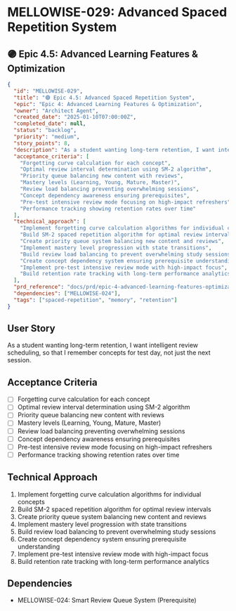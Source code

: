 # MELLOWISE-029: Advanced Spaced Repetition System

## 🟣 Epic 4.5: Advanced Learning Features & Optimization

```json
{
  "id": "MELLOWISE-029",
  "title": "🟣 Epic 4.5: Advanced Spaced Repetition System",
  "epic": "Epic 4: Advanced Learning Features & Optimization",
  "owner": "Architect Agent",
  "created_date": "2025-01-10T07:00:00Z",
  "completed_date": null,
  "status": "backlog",
  "priority": "medium",
  "story_points": 8,
  "description": "As a student wanting long-term retention, I want intelligent review scheduling, so that I remember concepts for test day, not just the next session.",
  "acceptance_criteria": [
    "Forgetting curve calculation for each concept",
    "Optimal review interval determination using SM-2 algorithm",
    "Priority queue balancing new content with reviews",
    "Mastery levels (Learning, Young, Mature, Master)",
    "Review load balancing preventing overwhelming sessions",
    "Concept dependency awareness ensuring prerequisites",
    "Pre-test intensive review mode focusing on high-impact refreshers",
    "Performance tracking showing retention rates over time"
  ],
  "technical_approach": [
    "Implement forgetting curve calculation algorithms for individual concepts",
    "Build SM-2 spaced repetition algorithm for optimal review intervals",
    "Create priority queue system balancing new content and reviews",
    "Implement mastery level progression with state transitions",
    "Build review load balancing to prevent overwhelming study sessions",
    "Create concept dependency system ensuring prerequisite understanding",
    "Implement pre-test intensive review mode with high-impact focus",
    "Build retention rate tracking with long-term performance analytics"
  ],
  "prd_reference": "docs/prd/epic-4-advanced-learning-features-optimization.md",
  "dependencies": ["MELLOWISE-024"],
  "tags": ["spaced-repetition", "memory", "retention"]
}
```

## User Story
As a student wanting long-term retention, I want intelligent review scheduling, so that I remember concepts for test day, not just the next session.

## Acceptance Criteria
- [ ] Forgetting curve calculation for each concept
- [ ] Optimal review interval determination using SM-2 algorithm
- [ ] Priority queue balancing new content with reviews
- [ ] Mastery levels (Learning, Young, Mature, Master)
- [ ] Review load balancing preventing overwhelming sessions
- [ ] Concept dependency awareness ensuring prerequisites
- [ ] Pre-test intensive review mode focusing on high-impact refreshers
- [ ] Performance tracking showing retention rates over time

## Technical Approach
1. Implement forgetting curve calculation algorithms for individual concepts
2. Build SM-2 spaced repetition algorithm for optimal review intervals
3. Create priority queue system balancing new content and reviews
4. Implement mastery level progression with state transitions
5. Build review load balancing to prevent overwhelming study sessions
6. Create concept dependency system ensuring prerequisite understanding
7. Implement pre-test intensive review mode with high-impact focus
8. Build retention rate tracking with long-term performance analytics

## Dependencies
- MELLOWISE-024: Smart Review Queue System (Prerequisite)